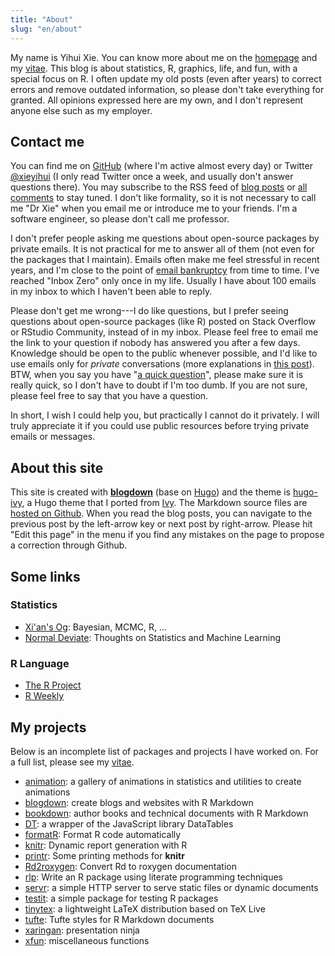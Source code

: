 ```yaml
---
title: "About"
slug: "en/about"
---
```


My name is Yihui Xie. You can know more about me on the [homepage](/) and my [vitae](../vitae/). This blog is about statistics, R, graphics, life, and fun, with a special focus on R. I often update my old posts (even after years) to correct errors and remove outdated information, so please don't take everything for granted. All opinions expressed here are my own, and I don't represent anyone else such as my employer.

## Contact me

You can find me on [GitHub](https://github.com/yihui) (where I'm active almost every day) or Twitter [@xieyihui](http://twitter.com/xieyihui) (I only read Twitter once a week, and usually don't answer questions there). You may subscribe to the RSS feed of [blog posts](../index.xml) or [all comments](https://github.com/yihui/yihui.org/discussions) to stay tuned. I don't like formality, so it is not necessary to call me "Dr Xie" when you email me or introduce me to your friends. I'm a software engineer, so please don't call me professor.

I don't prefer people asking me questions about open-source packages by private emails. It is not practical for me to answer all of them (not even for the packages that I maintain). Emails often make me feel stressful in recent years, and I'm close to the point of [email bankruptcy](https://en.wikipedia.org/wiki/Email_bankruptcy) from time to time. I've reached "Inbox Zero" only once in my life. Usually I have about 100 emails in my inbox to which I haven't been able to reply.

Please don't get me wrong---I do like questions, but I prefer seeing questions about open-source packages (like R) posted on Stack Overflow or RStudio Community, instead of in my inbox. Please feel free to email me the link to your question if nobody has answered you after a few days. Knowledge should be open to the public whenever possible, and I'd like to use emails only for _private_ conversations (more explanations in [this post](/en/2017/08/so-gh-email/)). BTW, when you say you have "[a quick question](/en/2018/07/quick-questions/)", please make sure it is really quick, so I don't have to doubt if I'm too dumb. If you are not sure, please feel free to say that you have a question.

In short, I wish I could help you, but practically I cannot do it privately. I will truly appreciate it if you could use public resources before trying private emails or messages.

## About this site

This site is created with [**blogdown**](https://github.com/rstudio/blogdown) (base on [Hugo](https://gohugo.io)) and the theme is [hugo-ivy](https://github.com/yihui/hugo-ivy), a Hugo theme that I ported from [Ivy](https://github.com/dmulholland/ivy). The Markdown source files are [hosted on Github](https://github.com/rbind/yihui). When you read the blog posts, you can navigate to the previous post by the left-arrow key or next post by right-arrow. Please hit "Edit this page" in the menu if you find any mistakes on the page to propose a correction through Github.

## Some links

### Statistics

- [Xi'an's Og](http://xianblog.wordpress.com/): Bayesian, MCMC, R, ...
- [Normal Deviate](http://normaldeviate.wordpress.com/): Thoughts on Statistics and Machine Learning

### R Language

- [The R Project](http://www.r-project.org/)
- [R Weekly](https://rweekly.org)

## My projects

Below is an incomplete list of packages and projects I have worked on. For a full list, please see my [vitae](../vitae).

- [animation](/animation/): a gallery of animations in statistics and utilities to create animations
- [blogdown](https://github.com/rstudio/blogdown): create blogs and websites with R Markdown
- [bookdown](https://bookdown.org): author books and technical documents with R Markdown
- [DT](https://github.com/rstudio/DT): a wrapper of the JavaScript library DataTables
- [formatR](/formatr/): Format R code automatically
- [knitr](/knitr/): Dynamic report generation with R
- [printr](/printr/): Some printing methods for **knitr**
- [Rd2roxygen](/Rd2roxygen/): Convert Rd to roxygen documentation
- [rlp](/rlp/): Write an R package using literate programming techniques
- [servr](https://github.com/yihui/servr): a simple HTTP server to serve static files or dynamic documents
- [testit](https://github.com/yihui/testit): a simple package for testing R packages
- [tinytex](/tinytex/): a lightweight LaTeX distribution based on TeX Live
- [tufte](https://github.com/rstudio/tufte): Tufte styles for R Markdown documents
- [xaringan](https://github.com/yihui/xaringan): presentation ninja
- [xfun](/xfun/): miscellaneous functions
